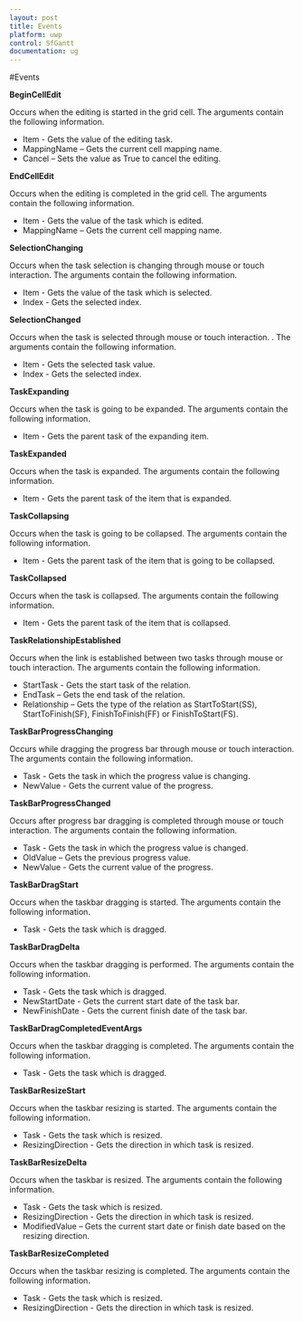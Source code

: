 ```yaml
---
layout: post
title: Events
platform: uwp
control: SfGantt
documentation: ug
---
```


#Events

**BeginCellEdit**

Occurs when the editing is started in the grid cell. The arguments contain the following information.

* Item - Gets the value of the editing task.
* MappingName – Gets the current cell mapping name.
* Cancel – Sets the value as True to cancel the editing.

**EndCellEdit**

Occurs when the editing is completed in the grid cell. The arguments contain the following information.

* Item - Gets the value of the task which is edited.
* MappingName – Gets the current cell mapping name.

**SelectionChanging**

Occurs when the task selection is changing through mouse or touch interaction. The arguments contain the following information.

* Item - Gets the value of the task which is selected.
* Index -  Gets the selected index.

**SelectionChanged**

Occurs when the task is selected through mouse or touch interaction. . The arguments contain the following information.

* Item - Gets the selected task value.
* Index -  Gets the selected index.

**TaskExpanding**

Occurs when the task is going to be expanded. The arguments contain the following information.

* Item - Gets the parent task of the expanding item.

**TaskExpanded**

Occurs when the task is expanded.  The arguments contain the following information.

* Item - Gets the parent task of the item that is expanded.

**TaskCollapsing**

Occurs when the task is going to be collapsed. The arguments contain the following information.

* Item - Gets the parent task of the item that is going to be collapsed.

**TaskCollapsed**

Occurs when the task is collapsed. The arguments contain the following information.

* Item - Gets the parent task of the item that is collapsed.

**TaskRelationshipEstablished**

Occurs when the link is established between two tasks through mouse or touch interaction. The arguments contain the following information.

* StartTask - Gets the start task of the relation.
* EndTask – Gets the end task of the relation.
* Relationship – Gets the type of the relation as StartToStart(SS), StartToFinish(SF), FinishToFinish(FF) or FinishToStart(FS).

**TaskBarProgressChanging**

Occurs while dragging the progress bar through mouse or touch interaction. The arguments contain the following information.

* Task - Gets the task in which the progress value is changing.
* NewValue - Gets the current value of the progress.

**TaskBarProgressChanged**

Occurs after progress bar dragging is completed through mouse or touch interaction. The arguments contain the following information.

* Task - Gets the task in which the progress value is changed.
* OldValue – Gets the previous progress value.
* NewValue - Gets the current value of the progress.

**TaskBarDragStart**

Occurs when the taskbar dragging is started. The arguments contain the following information.

* Task - Gets the task which is dragged.

**TaskBarDragDelta**

Occurs when the taskbar dragging is performed. The arguments contain the following information.

* Task - Gets the task which is dragged.
* NewStartDate - Gets the current start date of the task bar.
* NewFinishDate - Gets the current finish date of the task bar.

**TaskBarDragCompletedEventArgs**

Occurs when the taskbar dragging is completed. The arguments contain the following information.

* Task - Gets the task which is dragged.

**TaskBarResizeStart**

Occurs when the taskbar resizing is started. The arguments contain the following information.

* Task - Gets the task which is resized.
* ResizingDirection - Gets the direction in which task is resized.

**TaskBarResizeDelta**

Occurs when the taskbar is resized. The arguments contain the following information.

* Task - Gets the task which is resized.
* ResizingDirection - Gets the direction in which task is resized.
* ModifiedValue – Gets the current start date or finish date based on the resizing direction.

**TaskBarResizeCompleted**

Occurs when the taskbar resizing is completed. The arguments contain the following information.

* Task - Gets the task which is resized.
* ResizingDirection - Gets the direction in which task is resized.


